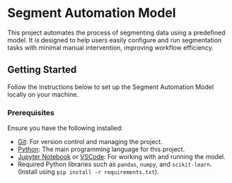 # Segment Automation Model

This project automates the process of segmenting data using a predefined model. It is designed to help users easily configure and run segmentation tasks with minimal manual intervention, improving workflow efficiency.

## Getting Started

Follow the instructions below to set up the Segment Automation Model locally on your machine.

### Prerequisites

Ensure you have the following installed:

- [Git](https://git-scm.com/): For version control and managing the project.
- [Python](https://www.python.org/downloads/): The main programming language for this project.
- [Jupyter Notebook](https://jupyter.org/install) or [VSCode](https://code.visualstudio.com/): For working with and running the model.
- Required Python libraries such as `pandas`, `numpy`, and `scikit-learn`. (Install using `pip install -r requirements.txt`).

 

